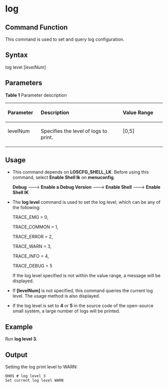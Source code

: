 # log

## Command Function<a name="section128219131856"></a>

This command is used to set and query log configuration.

## Syntax<a name="section3894181710519"></a>

log level \[_levelNum_\]

## Parameters<a name="section7693122310515"></a>

**Table  1**  Parameter description

<a name="table237mcpsimp"></a>
<table><thead align="left"><tr id="row243mcpsimp"><th class="cellrowborder" valign="top" width="21%" id="mcps1.2.4.1.1"><p id="p245mcpsimp"><a name="p245mcpsimp"></a><a name="p245mcpsimp"></a><strong id="b3369319192013"><a name="b3369319192013"></a><a name="b3369319192013"></a>Parameter</strong></p>
</th>
<th class="cellrowborder" valign="top" width="52%" id="mcps1.2.4.1.2"><p id="p247mcpsimp"><a name="p247mcpsimp"></a><a name="p247mcpsimp"></a><strong id="b12646112413211"><a name="b12646112413211"></a><a name="b12646112413211"></a>Description</strong></p>
</th>
<th class="cellrowborder" valign="top" width="27%" id="mcps1.2.4.1.3"><p id="p249mcpsimp"><a name="p249mcpsimp"></a><a name="p249mcpsimp"></a><strong id="b13881153318285"><a name="b13881153318285"></a><a name="b13881153318285"></a>Value Range</strong></p>
</th>
</tr>
</thead>
<tbody><tr id="row250mcpsimp"><td class="cellrowborder" valign="top" width="21%" headers="mcps1.2.4.1.1 "><p id="p252mcpsimp"><a name="p252mcpsimp"></a><a name="p252mcpsimp"></a>levelNum</p>
</td>
<td class="cellrowborder" valign="top" width="52%" headers="mcps1.2.4.1.2 "><p id="p254mcpsimp"><a name="p254mcpsimp"></a><a name="p254mcpsimp"></a>Specifies the level of logs to print.</p>
</td>
<td class="cellrowborder" valign="top" width="27%" headers="mcps1.2.4.1.3 "><p id="p2270121719813"><a name="p2270121719813"></a><a name="p2270121719813"></a>[0,5]</p>
</td>
</tr>
</tbody>
</table>

## Usage<a name="section1982111281512"></a>

-   This command depends on  **LOSCFG\_SHELL\_LK**. Before using this command, select  **Enable Shell lk**  on  **menuconfig**.

    **Debug**  ---\>  **Enable a Debug Version**  ---\>  **Enable Shell**  ---\>  **Enable Shell lK**

-   The  **log level**  command is used to set the log level, which can be any of the following:

    TRACE\_EMG = 0,

    TRACE\_COMMON = 1,

    TRACE\_ERROR = 2,

    TRACE\_WARN = 3,

    TRACE\_INFO = 4,

    TRACE\_DEBUG = 5

    If the log level specified is not within the value range, a message will be displayed.

-   If  **\[levelNum\]**  is not specified, this command queries the current log level. The usage method is also displayed.
-   If the log level is set to  **4**  or  **5**  in the source code of the open-source small system, a large number of logs will be printed.

## Example<a name="section176301333259"></a>

Run  **log level 3**.

## Output<a name="section14354765415"></a>

Setting the log print level to WARN:

```
OHOS # log level 3
Set current log level WARN
```

